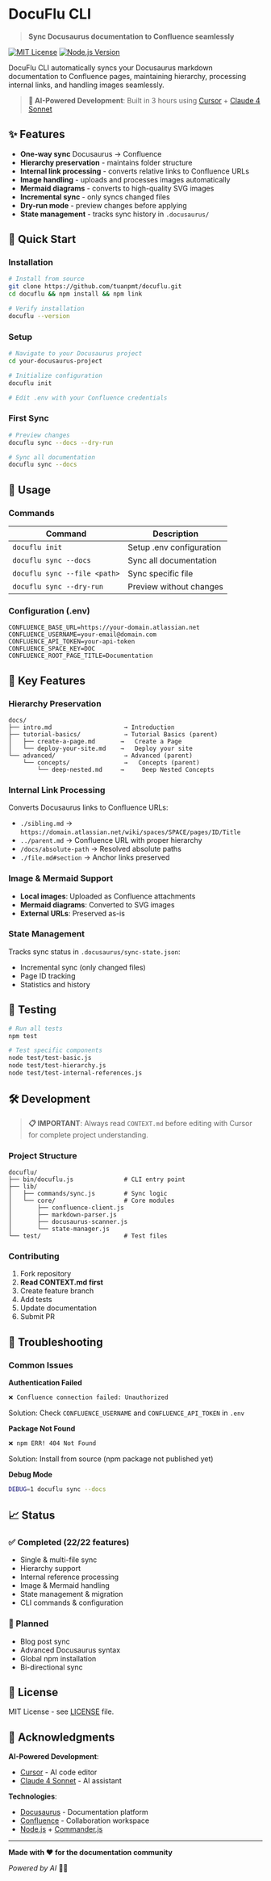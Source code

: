 # DocuFlu CLI

> **Sync Docusaurus documentation to Confluence seamlessly**

[![MIT License](https://img.shields.io/badge/License-MIT-green.svg)](https://choosealicense.com/licenses/mit/)
[![Node.js Version](https://img.shields.io/badge/node-%3E%3D16.0.0-brightgreen.svg)](https://nodejs.org/)

DocuFlu CLI automatically syncs your Docusaurus markdown documentation to Confluence pages, maintaining hierarchy, processing internal links, and handling images seamlessly.

> **🤖 AI-Powered Development**: Built in 3 hours using [Cursor](https://cursor.sh/) + [Claude 4 Sonnet](https://www.anthropic.com/claude)

## ✨ Features

- **One-way sync** Docusaurus → Confluence
- **Hierarchy preservation** - maintains folder structure
- **Internal link processing** - converts relative links to Confluence URLs
- **Image handling** - uploads and processes images automatically
- **Mermaid diagrams** - converts to high-quality SVG images
- **Incremental sync** - only syncs changed files
- **Dry-run mode** - preview changes before applying
- **State management** - tracks sync history in `.docusaurus/`

## 🚀 Quick Start

### Installation

```bash
# Install from source
git clone https://github.com/tuanpmt/docuflu.git
cd docuflu && npm install && npm link

# Verify installation
docuflu --version
```

### Setup

```bash
# Navigate to your Docusaurus project
cd your-docusaurus-project

# Initialize configuration
docuflu init

# Edit .env with your Confluence credentials
```

### First Sync

```bash
# Preview changes
docuflu sync --docs --dry-run

# Sync all documentation
docuflu sync --docs
```

## 📖 Usage

### Commands

| Command | Description |
|---------|-------------|
| `docuflu init` | Setup .env configuration |
| `docuflu sync --docs` | Sync all documentation |
| `docuflu sync --file <path>` | Sync specific file |
| `docuflu sync --dry-run` | Preview without changes |

### Configuration (.env)

```env
CONFLUENCE_BASE_URL=https://your-domain.atlassian.net
CONFLUENCE_USERNAME=your-email@domain.com
CONFLUENCE_API_TOKEN=your-api-token
CONFLUENCE_SPACE_KEY=DOC
CONFLUENCE_ROOT_PAGE_TITLE=Documentation
```

## 🔧 Key Features

### Hierarchy Preservation
```
docs/
├── intro.md                    → Introduction
├── tutorial-basics/            → Tutorial Basics (parent)
│   ├── create-a-page.md       →   Create a Page
│   └── deploy-your-site.md    →   Deploy your site
└── advanced/                   → Advanced (parent)
    └── concepts/               →   Concepts (parent)
        └── deep-nested.md     →     Deep Nested Concepts
```

### Internal Link Processing
Converts Docusaurus links to Confluence URLs:
- `./sibling.md` → `https://domain.atlassian.net/wiki/spaces/SPACE/pages/ID/Title`
- `../parent.md` → Confluence URL with proper hierarchy
- `/docs/absolute-path` → Resolved absolute paths
- `./file.md#section` → Anchor links preserved

### Image & Mermaid Support
- **Local images**: Uploaded as Confluence attachments
- **Mermaid diagrams**: Converted to SVG images
- **External URLs**: Preserved as-is

### State Management
Tracks sync status in `.docusaurus/sync-state.json`:
- Incremental sync (only changed files)
- Page ID tracking
- Statistics and history

## 🧪 Testing

```bash
# Run all tests
npm test

# Test specific components
node test/test-basic.js
node test/test-hierarchy.js
node test/test-internal-references.js
```

## 🛠️ Development

> **📋 IMPORTANT**: Always read `CONTEXT.md` before editing with Cursor for complete project understanding.

### Project Structure
```
docuflu/
├── bin/docuflu.js              # CLI entry point
├── lib/
│   ├── commands/sync.js        # Sync logic
│   └── core/                   # Core modules
│       ├── confluence-client.js
│       ├── markdown-parser.js
│       ├── docusaurus-scanner.js
│       └── state-manager.js
└── test/                       # Test files
```

### Contributing
1. Fork repository
2. **Read CONTEXT.md first**
3. Create feature branch
4. Add tests
5. Update documentation
6. Submit PR

## 🚨 Troubleshooting

### Common Issues

**Authentication Failed**
```bash
❌ Confluence connection failed: Unauthorized
```
Solution: Check `CONFLUENCE_USERNAME` and `CONFLUENCE_API_TOKEN` in `.env`

**Package Not Found**
```bash
❌ npm ERR! 404 Not Found
```
Solution: Install from source (npm package not published yet)

**Debug Mode**
```bash
DEBUG=1 docuflu sync --docs
```

## 📈 Status

### ✅ Completed (22/22 features)
- Single & multi-file sync
- Hierarchy support
- Internal reference processing
- Image & Mermaid handling
- State management & migration
- CLI commands & configuration

### 🔄 Planned
- Blog post sync
- Advanced Docusaurus syntax
- Global npm installation
- Bi-directional sync

## 📄 License

MIT License - see [LICENSE](LICENSE) file.

## 🙏 Acknowledgments

**AI-Powered Development**:
- [Cursor](https://cursor.sh/) - AI code editor
- [Claude 4 Sonnet](https://www.anthropic.com/claude) - AI assistant

**Technologies**:
- [Docusaurus](https://docusaurus.io/) - Documentation platform
- [Confluence](https://www.atlassian.com/software/confluence) - Collaboration workspace
- [Node.js](https://nodejs.org/) + [Commander.js](https://github.com/tj/commander.js/)

---

**Made with ❤️ for the documentation community**

*Powered by AI* 🤖✨
